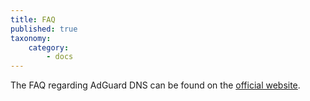 ```yaml
---
title: FAQ
published: true
taxonomy:
    category:
        - docs
---
```


The FAQ regarding AdGuard DNS can be found on the [official website](https://adguard-dns.com/en/welcome.html).